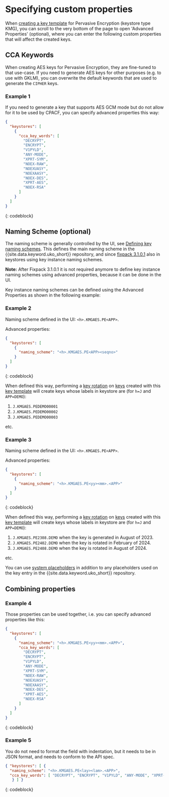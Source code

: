 # Specifying custom properties

When [creating a key template](uko-create-template-onprem.md) for Pervasive Encryption (keystore type KMG), you can scroll to the very bottom of the page to open 'Advanced Properties' (optional), where you can enter the following custom properties that will affect the created keys.

## CCA Keywords

When creating AES keys for Pervasive Encryption, they are fine-tuned to that use-case. If you need to generate AES keys for other purposes (e.g. to use with GKLM), you can overwrite the default keywords that are used to generate the `CIPHER` keys.

### Example 1

If you need to generate a key that supports AES GCM mode but do not allow for it to be used by CPACF, you can specify advanced properties this way:
```json
{
  "keystores": [
    {
      "cca_key_words": [
        "DECRYPT",
        "ENCRYPT",
        "V1PYLD",
        "ANY-MODE",
        "XPRT-SYM",
        "NOEX-RAW",
        "NOEXUASY",
        "NOEXAASY",
        "NOEX-DES",
        "XPRT-AES",
        "NOEX-RSA"
      ]
    }
  ]
}
```
{: codeblock}


## Naming Scheme (optional)

The naming scheme is generally controlled by the UI, see [Defining key naming schemes](uko-create-template-onprem.md#define-naming-scheme). This defines the main naming scheme in the {{site.data.keyword.uko_short}} repository, and since [fixpack 3.1.0.1](whats-new.md#whats-new-3101) also in keystores using key instance naming schemes. 

**Note:** After Fixpack 3.1.0.1 it is not required anymore to define key instance naming schemes using advanced properties, because it can be done in the UI. 

Key instance naming schemes can be defined using the Advanced Properties as shown in the following example:

### Example 2

Naming scheme defined in the UI: `<h>.KMGAES.PE<APP>`.

Advanced properties:
```json
{
  "keystores": [
    {
      "naming_scheme": "<h>.KMGAES.PE<APP><seqno>"
    }
  ]
}
```
{: codeblock}

When defined this way, performing a [key rotation](uko-rotate-key-onprem.md) on [keys](uko-intro-keys-onprem.md) created with this [key template](uko-intro-templates.md) will create keys whose labels in keystore are (for `h=J` and `APP=DEMO`):

1. `J.KMGAES.PEDEMO00001`
1. `J.KMGAES.PEDEMO00002`
1. `J.KMGAES.PEDEMO00003`

etc.

### Example 3

Naming scheme defined in the UI: `<h>.KMGAES.PE<APP>`.

Advanced properties:
```json
{
  "keystores": [
    {
      "naming_scheme": "<h>.KMGAES.PE<yy><mm>.<APP>"
    }
  ]
}
```
{: codeblock}

When defined this way, performing a [key rotation](uko-rotate-key-onprem.md) on [keys](uko-intro-keys.md) created with this [key template](uko-intro-templates.md) will create keys whose labels in keystore are (for `h=J` and `APP=DEMO`):

1. `J.KMGAES.PE2308.DEMO` when the key is generated in August of 2023.
1. `J.KMGAES.PE2402.DEMO` when the key is rotated in February of 2024.
1. `J.KMGAES.PE2408.DEMO` when the key is rotated in August of 2024.

etc.


You can use [system placeholders](uko-create-template-onprem.md#create-template-system-placeholders) in addition to any placeholders used on the key entry in the {{site.data.keyword.uko_short}} repository.


## Combining properties

### Example 4

Those properties can be used together, i.e. you can specify advanced properties like this:
```json
{
  "keystores": [
    {
      "naming_scheme": "<h>.KMGAES.PE<yy><mm>.<APP>",
      "cca_key_words": [
        "DECRYPT",
        "ENCRYPT",
        "V1PYLD",
        "ANY-MODE",
        "XPRT-SYM",
        "NOEX-RAW",
        "NOEXUASY",
        "NOEXAASY",
        "NOEX-DES",
        "XPRT-AES",
        "NOEX-RSA"
      ]
    }
  ]
}
```
{: codeblock}

### Example 5
You do not need to format the field with indentation, but it needs to be in JSON format, and needs to conform to the API spec.

```json
{ "keystores": [ { 
  "naming_scheme": "<h>.KMGAES.PE<lay><lam>.<APP>", 
  "cca_key_words": [ "DECRYPT", "ENCRYPT", "V1PYLD", "ANY-MODE", "XPRT-SYM", "NOEX-RAW", "NOEXUASY", "NOEXAASY", "NOEX-DES", "XPRT-AES", "NOEX-RSA" ]
   } ] }
```
{: codeblock}
